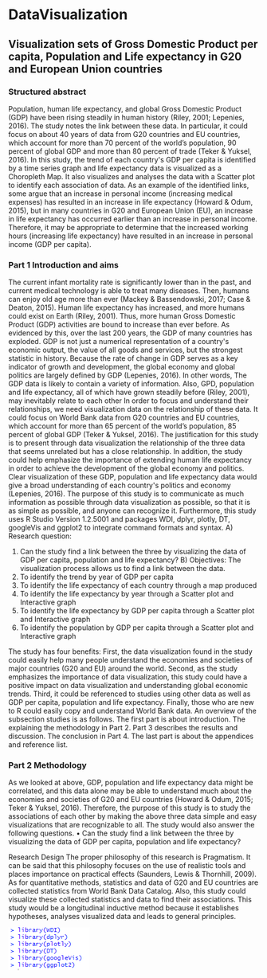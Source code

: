 # DataVisualization
## Visualization sets of Gross Domestic Product per capita, Population and Life expectancy in G20 and European Union countries
### Structured abstract
Population, human life expectancy, and global Gross Domestic Product (GDP) have been rising steadily in human history (Riley, 2001; Lepenies, 2016). The study notes the link between these data. In particular, it could focus on about 40 years of data from G20 countries and EU countries, which account for more than 70 percent of the world’s population, 90 percent of global GDP and more than 80 percent of trade (Teker & Yuksel, 2016). In this study, the trend of each country's GDP per capita is identified by a time series graph and life expectancy data is visualized as a Choropleth Map. It also visualizes and analyses the data with a Scatter plot to identify each association of data. As an example of the identified links, some argue that an increase in personal income (increasing medical expenses) has resulted in an increase in life expectancy (Howard & Odum, 2015), but in many countries in G20 and European Union (EU), an increase in life expectancy has occurred earlier than an increase in personal income. Therefore, it may be appropriate to determine that the increased working hours (increasing life expectancy) have resulted in an increase in personal income (GDP per capita).

### Part 1 Introduction and aims
The current infant mortality rate is significantly lower than in the past, and current medical technology is able to treat many diseases. Then, humans can enjoy old age more than ever (Mackey & Bassendowski, 2017; Case & Deaton, 2015). Human life expectancy has increased, and more humans could exist on Earth (Riley, 2001). Thus, more human Gross Domestic Product (GDP) activities are bound to increase than ever before. As evidenced by this, over the last 200 years, the GDP of many countries has exploded. GDP is not just a numerical representation of a country's economic output, the value of all goods and services, but the strongest statistic in history. Because the rate of change in GDP serves as a key indicator of growth and development, the global economy and global politics are largely defined by GDP (Lepenies, 2016). In other words, The GDP data is likely to contain a variety of information. Also, GPD, population and life expectancy, all of which have grown steadily before (Riley, 2001), may inevitably relate to each other In order to focus and understand their relationships, we need visualization data on the relationship of these data. It could focus on World Bank data from G20 countries and EU countries, which account for more than 65 percent of the world’s population, 85 percent of global GDP (Teker & Yuksel, 2016).
The justification for this study is to present through data visualization the relationship of the three data that seems unrelated but has a close relationship. In addition, the study could help emphasize the importance of extending human life expectancy in order to achieve the development of the global economy and politics.
Clear visualization of these GDP, population and life expectancy data would give a broad understanding of each country's politics and economy (Lepenies, 2016). The purpose of this study is to communicate as much information as possible through data visualization as possible, so that it is as simple as possible, and anyone can recognize it. Furthermore, this study uses R Studio Version 1.2.5001 and packages WDI, dplyr, plotly, DT, googleVis and ggplot2 to integrate command formats and syntax.
A)	Research question:
1)	Can the study find a link between the three by visualizing the data of GDP per capita, population and life expectancy?
B)	Objectives: The visualization process allows us to find a link between the data.
1)	To identify the trend by year of GDP per capita
2)	To identify the life expectancy of each country through a map produced
3)	To identify the life expectancy by year through a Scatter plot and Interactive graph
4)	To identify the life expectancy by GDP per capita through a Scatter plot and Interactive graph
5)	To identify the population by GDP per capita through a Scatter plot and Interactive graph

The study has four benefits: First, the data visualization found in the study could easily help many people understand the economies and societies of major countries (G20 and EU) around the world. Second, as the study emphasizes the importance of data visualization, this study could have a positive impact on data visualization and understanding global economic trends. Third, it could be referenced to studies using other data as well as GDP per capita, population and life expectancy. Finally, those who are new to R could easily copy and understand World Bank data. An overview of the subsection studies is as follows. The first part is about introduction. The explaining the methodology in Part 2. Part 3 describes the results and discussion. The conclusion in Part 4. The last part is about the appendices and reference list.

### Part 2 Methodology
As we looked at above, GDP, population and life expectancy data might be correlated, and this data alone may be able to understand much about the economies and societies of G20 and EU countries (Howard & Odum, 2015; Teker & Yuksel, 2016). Therefore, the purpose of this study is to study the associations of each other by making the above three data simple and easy visualizations that are recognizable to all.
The study would also answer the following questions.
•	Can the study find a link between the three by visualizing the data of GDP per capita, population and life expectancy?

Research Design
The proper philosophy of this research is Pragmatism. It can be said that this philosophy focuses on the use of realistic tools and places importance on practical effects (Saunders, Lewis & Thornhill, 2009). As for quantitative methods, statistics and data of G20 and EU countries are collected statistics from World Bank Data Catalog. Also, this study could visualize these collected statistics and data to find their associations. This study would be a longitudinal inductive method because it establishes hypotheses, analyses visualized data and leads to general principles.

![Figure1](https://github.com/myaqueenas/DataVisualization/blob/main/Figures/Figure%201.PNG)

